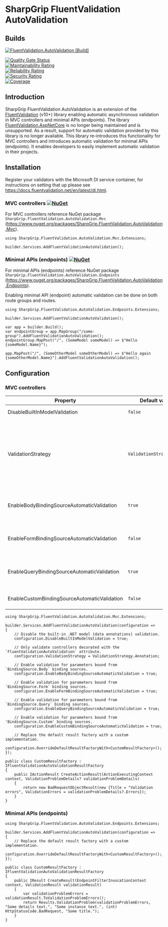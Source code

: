 # SharpGrip FluentValidation AutoValidation

## Builds

[![FluentValidation.AutoValidation [Build]](https://github.com/SharpGrip/FluentValidation.AutoValidation/actions/workflows/Build.yaml/badge.svg)](https://github.com/SharpGrip/FluentValidation.AutoValidation/actions/workflows/Build.yaml)

[![Quality Gate Status](https://sonarcloud.io/api/project_badges/measure?project=SharpGrip_FluentValidation.AutoValidation&metric=alert_status)](https://sonarcloud.io/summary/overall?id=SharpGrip_FluentValidation.AutoValidation) \
[![Maintainability Rating](https://sonarcloud.io/api/project_badges/measure?project=SharpGrip_FluentValidation.AutoValidation&metric=sqale_rating)](https://sonarcloud.io/summary/overall?id=SharpGrip_FluentValidation.AutoValidation) \
[![Reliability Rating](https://sonarcloud.io/api/project_badges/measure?project=SharpGrip_FluentValidation.AutoValidation&metric=reliability_rating)](https://sonarcloud.io/summary/overall?id=SharpGrip_FluentValidation.AutoValidation) \
[![Security Rating](https://sonarcloud.io/api/project_badges/measure?project=SharpGrip_FluentValidation.AutoValidation&metric=security_rating)](https://sonarcloud.io/summary/overall?id=SharpGrip_FluentValidation.AutoValidation) \
[![Coverage](https://sonarcloud.io/api/project_badges/measure?project=SharpGrip_FluentValidation.AutoValidation&metric=coverage)](https://sonarcloud.io/summary/overall?id=SharpGrip_FluentValidation.AutoValidation)

## Introduction

SharpGrip FluentValidation AutoValidation is an extension of the [FluentValidation](https://github.com/FluentValidation/FluentValidation) (v10+) library enabling automatic asynchronous validation in MVC controllers and minimal APIs (endpoints).
The library [FluentValidation.AspNetCore](https://github.com/FluentValidation/FluentValidation.AspNetCore) is no longer being maintained and is unsupported. As a result, support for automatic validation provided by this library is no longer available.
This library re-introduces this functionality for MVC controllers and introduces automatic validation for minimal APIs (endpoints). It enables developers to easily implement automatic validation in their projects.

## Installation

Register your validators with the Microsoft DI service container, for instructions on setting that up please see https://docs.fluentvalidation.net/en/latest/di.html.

### MVC controllers [![NuGet](https://img.shields.io/nuget/v/SharpGrip.FluentValidation.AutoValidation.Mvc)](https://www.nuget.org/packages/SharpGrip.FluentValidation.AutoValidation.Mvc)

For MVC controllers reference NuGet package `SharpGrip.FluentValidation.AutoValidation.Mvc` (https://www.nuget.org/packages/SharpGrip.FluentValidation.AutoValidation.Mvc).

```
using SharpGrip.FluentValidation.AutoValidation.Mvc.Extensions;

builder.Services.AddFluentValidationAutoValidation();
```

### Minimal APIs (endpoints) [![NuGet](https://img.shields.io/nuget/v/SharpGrip.FluentValidation.AutoValidation.Endpoints)](https://www.nuget.org/packages/SharpGrip.FluentValidation.AutoValidation.Endpoints)

For minimal APIs (endpoints) reference NuGet package `SharpGrip.FluentValidation.AutoValidation.Endpoints` (https://www.nuget.org/packages/SharpGrip.FluentValidation.AutoValidation.Endpoints).

Enabling minimal API (endpoint) automatic validation can be done on both route groups and routes.

```
using SharpGrip.FluentValidation.AutoValidation.Endpoints.Extensions;

builder.Services.AddFluentValidationAutoValidation();

var app = builder.Build();
var endpointGroup = app.MapGroup("/some-group").AddFluentValidationAutoValidation();
endpointGroup.MapPost("/", (SomeModel someModel) => $"Hello {someModel.Name}");

app.MapPost("/", (SomeOtherModel someOtherModel) => $"Hello again {someOtherModel.Name}").AddFluentValidationAutoValidation();
```

## Configuration

### MVC controllers

| Property                                     | Default value            | Description                                                                                                                                                                                                                                                                                                                                                                                                              |
|----------------------------------------------|--------------------------|--------------------------------------------------------------------------------------------------------------------------------------------------------------------------------------------------------------------------------------------------------------------------------------------------------------------------------------------------------------------------------------------------------------------------|
| DisableBuiltInModelValidation                | `false`                  | Disables the built-in .NET model (data annotations) validation.                                                                                                                                                                                                                                                                                                                                                          |
| ValidationStrategy                           | `ValidationStrategy.All` | Configures the validation strategy. Validation strategy `ValidationStrategy.All` enables asynchronous automatic validation on all controllers inheriting from `ControllerBase`. Validation strategy `ValidationStrategy.Annotations` enables asynchronous automatic validation on controllers inheriting from `ControllerBase` decorated (class or method) with a `[FluentValidationAutoValidationAttribute]` attribute. |
| EnableBodyBindingSourceAutomaticValidation   | `true`                   | Enables asynchronous automatic validation for parameters bound from `BindingSource.Body` binding sources (typically parameters decorated with the `[FromBody]` attribute).                                                                                                                                                                                                                                               |
| EnableFormBindingSourceAutomaticValidation   | `false`                  | Enables asynchronous automatic validation for parameters bound from `BindingSource.Form` binding sources (typically parameters decorated with the `[FromForm]` attribute).                                                                                                                                                                                                                                               |
| EnableQueryBindingSourceAutomaticValidation  | `true`                   | Enables asynchronous automatic validation for parameters bound from `BindingSource.Query` binding sources (typically parameters decorated with the `[FromQuery]` attribute).                                                                                                                                                                                                                                             |
| EnableCustomBindingSourceAutomaticValidation | `false`                  | Enables asynchronous automatic validation for parameters bound from `BindingSource.Custom` binding sources.                                                                                                                                                                                                                                                                                                              |

```
using SharpGrip.FluentValidation.AutoValidation.Mvc.Extensions;

builder.Services.AddFluentValidationAutoValidation(configuration =>
{
    // Disable the built-in .NET model (data annotations) validation.
    configuration.DisableBuiltInModelValidation = true;

    // Only validate controllers decorated with the `FluentValidationAutoValidation` attribute.
    configuration.ValidationStrategy = ValidationStrategy.Annotation;

    // Enable validation for parameters bound from `BindingSource.Body` binding sources.
    configuration.EnableBodyBindingSourceAutomaticValidation = true;

    // Enable validation for parameters bound from `BindingSource.Form` binding sources.
    configuration.EnableFormBindingSourceAutomaticValidation = true;

    // Enable validation for parameters bound from `BindingSource.Query` binding sources.
    configuration.EnableQueryBindingSourceAutomaticValidation = true;

    // Enable validation for parameters bound from 'BindingSource.Custom' binding sources.
    configuration.EnableCustomBindingSourceAutomaticValidation = true;

    // Replace the default result factory with a custom implementation.
    configuration.OverrideDefaultResultFactoryWith<CustomResultFactory>();
});

public class CustomResultFactory : IFluentValidationAutoValidationResultFactory
{
    public IActionResult CreateActionResult(ActionExecutingContext context, ValidationProblemDetails? validationProblemDetails)
    {
        return new BadRequestObjectResult(new {Title = "Validation errors", ValidationErrors = validationProblemDetails?.Errors});
    }
}
```

### Minimal APIs (endpoints)

```
using SharpGrip.FluentValidation.AutoValidation.Endpoints.Extensions;

builder.Services.AddFluentValidationAutoValidation(configuration =>
{
    // Replace the default result factory with a custom implementation.
    configuration.OverrideDefaultResultFactoryWith<CustomResultFactory>();
});

public class CustomResultFactory : IFluentValidationAutoValidationResultFactory
{
    public IResult CreateResult(EndpointFilterInvocationContext context, ValidationResult validationResult)
    {
        var validationProblemErrors = validationResult.ToValidationProblemErrors();
        return Results.ValidationProblem(validationProblemErrors, "Some details text.", "Some instance text.", (int) HttpStatusCode.BadRequest, "Some title.");
    }
}
```
